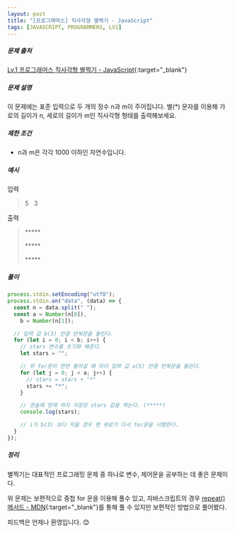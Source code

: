 ```yaml
---
layout: post
title: "[프로그래머스] 직사각형 별찍기 - JavaScript"
tags: [JAVASCRIPT, PROGRAMMERS, LV1]
---
```


##### 문제 출처

[Lv.1 프로그래머스 직사각형 별찍기 - JavaScript](https://programmers.co.kr/learn/courses/30/lessons/12969?language=javascript){:target="\_blank"}

##### 문제 설명

이 문제에는 표준 입력으로 두 개의 정수 n과 m이 주어집니다. 별(\*) 문자를 이용해 가로의 길이가 n, 세로의 길이가 m인 직사각형 형태를 출력해보세요.

##### 제한 조건

- n과 m은 각각 1000 이하인 자연수입니다.

##### 예시

입력

> 5 &#160; 3

출력

> <div><p>*****</p><p>*****</p><p>*****</p></div>

##### 풀이

```javascript
process.stdin.setEncoding("utf8");
process.stdin.on("data", (data) => {
  const n = data.split(" ");
  const a = Number(n[0]),
    b = Number(n[1]);

  // 입력 값 b(3) 만큼 반복문을 돌린다.
  for (let i = 0; i < b; i++) {
    // stars 변수를 초기화 해준다.
    let stars = "";

    // 위 for문이 한번 돌아갈 때 마다 입력 값 a(5) 만큼 반복문을 돌린다.
    for (let j = 0; j < a; j++) {
      // stars = stars + "*"
      stars += "*";
    }

    // 콘솔에 현재 까지 저장된 stars 값을 찍는다. (*****)
    console.log(stars);

    // i가 b(3) 보다 작을 경우 맨 위로가 다시 for문을 시행한다.
  }
});
```

##### 정리

별찍기는 대표적인 프로그래밍 문제 중 하나로 변수, 제어문을 공부하는 데 좋은 문제이다.

위 문제는 보편적으로 중첩 for 문을 이용해 풀수 있고, 자바스크립트의 경우 [repeat() 메서드 - MDN](https://developer.mozilla.org/en-US/docs/Web/JavaScript/Reference/Global_Objects/String/repeat){:target="\_blank"}를 통해 풀 수 있지만 보편적인 방법으로 풀어봤다.

피드백은 언제나 환영입니다. 😊
